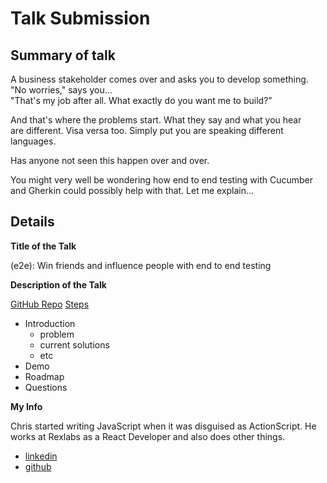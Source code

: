 
# Talk Submission

## Summary of talk

A business stakeholder comes over and asks you to develop something.  
"No worries," says you...  
"That's my job after all. What exactly do you want me to build?"  

And that's where the problems start. What they say and what you hear  
are different. Visa versa too. Simply put you are speaking different 
languages.

Has anyone not seen this happen over and over.

You might very well be wondering how end to end testing with Cucumber 
and Gherkin could possibly help with that. Let me explain...

## Details

**Title of the Talk**  

(e2e): Win friends and influence people with end to end testing 

**Description of the Talk**  

[GitHub Repo](https://github.com/listingslab-software/win-friends-and-influence-people)
[Steps](https://github.com/listingslab-software/win-friends-and-influence-people/releases)

- Introduction
    - problem
    - current solutions
    - etc
- Demo
- Roadmap
- Questions

**My Info**  

Chris started writing JavaScript when it was disguised as ActionScript. 
He works at Rexlabs as a React Developer and also does other things.

- [linkedin](https://www.linkedin.com/in/listingslab/)
- [github](https://github.com/listingslab)